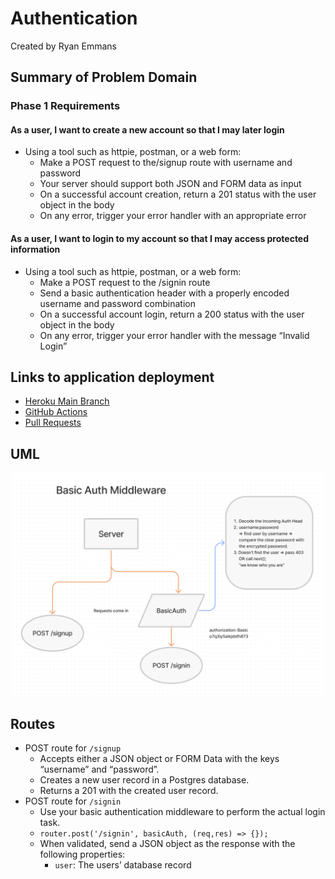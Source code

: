 # Authentication

Created by Ryan Emmans

## Summary of Problem Domain

### **Phase 1 Requirements**

#### **As a user, I want to create a new account so that I may later login**

- Using a tool such as httpie, postman, or a web form:
  - Make a POST request to the/signup route with username and password
  - Your server should support both JSON and FORM data as input
  - On a successful account creation, return a 201 status with the user object in the body
  - On any error, trigger your error handler with an appropriate error

#### **As a user, I want to login to my account so that I may access protected information**

- Using a tool such as httpie, postman, or a web form:
  - Make a POST request to the /signin route
  - Send a basic authentication header with a properly encoded username and password combination
  - On a successful account login, return a 200 status with the user object in the body
  - On any error, trigger your error handler with the message “Invalid Login”

## Links to application deployment

- [Heroku Main Branch](https://ryanemmans-basic-auth.herokuapp.com/)
- [GitHub Actions](https://github.com/ryanemmans/basic-auth/actions)
- [Pull Requests](https://github.com/ryanemmans/basic-auth/pulls?q=is%3Apr+is%3Aclosed)

## UML

![Basic Authorization UML](./img/basic-auth.png)

## Routes

- POST route for `/signup`
  - Accepts either a JSON object or FORM Data with the keys “username” and “password”.
  - Creates a new user record in a Postgres database.
  - Returns a 201 with the created user record.
- POST route for `/signin`
  - Use your basic authentication middleware to perform the actual login task.
  - `router.post('/signin', basicAuth, (req,res) => {});`
  - When validated, send a JSON object as the response with the following properties:
    - `user`: The users’ database record
